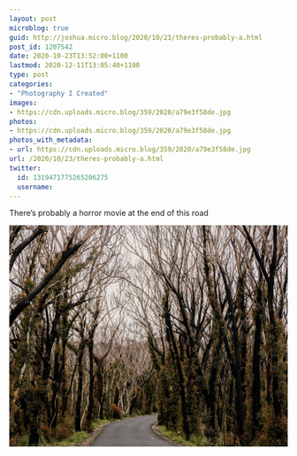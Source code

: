 ```yaml
---
layout: post
microblog: true
guid: http://joshua.micro.blog/2020/10/23/theres-probably-a.html
post_id: 1207542
date: 2020-10-23T13:52:00+1100
lastmod: 2020-12-11T13:05:40+1100
type: post
categories:
- "Photography I Created"
images:
- https://cdn.uploads.micro.blog/359/2020/a79e3f58de.jpg
photos:
- https://cdn.uploads.micro.blog/359/2020/a79e3f58de.jpg
photos_with_metadata:
- url: https://cdn.uploads.micro.blog/359/2020/a79e3f58de.jpg
url: /2020/10/23/theres-probably-a.html
twitter:
  id: 1319471775265206275
  username: 
---
```

There’s probably a horror movie at the end of this road

<img src="uploads/2020/a79e3f58de.jpg" width="600" height="400" alt="" />
